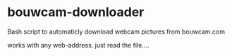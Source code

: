 # bouwcam-downloader
Bash script to automaticly download webcam pictures from bouwcam.com

works with any web-address. just read the file....

